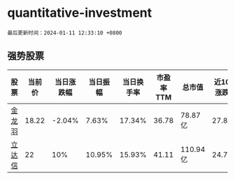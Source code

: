 # quantitative-investment

`最后更新时间：2024-01-11 12:33:10 +0800`

## 强势股票

|股票|当前价|当日涨跌幅|当日振幅|当日换手率|市盈率TTM|总市值|近10日涨跌幅|
|----|----|----|----|----|----|----|----|
|[金龙羽](https://xueqiu.com/S/SZ002882)|18.22|-2.04%|7.63%|17.34%|36.78|78.87亿|27.86%|
|[立达信](https://xueqiu.com/S/SH605365)|22|10%|10.95%|15.93%|41.11|110.94亿|24.79%|
